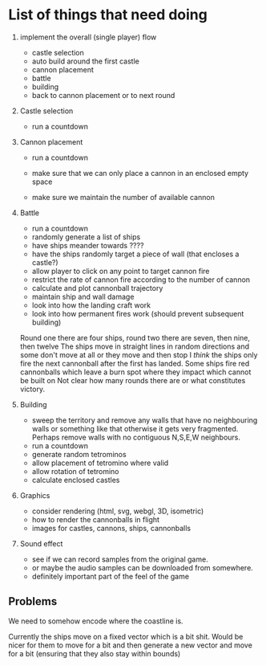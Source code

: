 # List of things that need doing

1. implement the overall (single player) flow

   - castle selection
   - auto build around the first castle
   - cannon placement
   - battle
   - building
   - back to cannon placement or to next round

2. Castle selection

   - run a countdown

3. Cannon placement

   - run a countdown

   - make sure that we can only place a cannon in an enclosed empty space
   - make sure we maintain the number of available cannon

4. Battle

   - run a countdown
   - randomly generate a list of ships
   - have ships meander towards ????
   - have the ships randomly target a piece of wall (that encloses a castle?)
   - allow player to click on any point to target cannon fire
   - restrict the rate of cannon fire according to the number of cannon
   - calculate and plot cannonball trajectory
   - maintain ship and wall damage
   - look into how the landing craft work
   - look into how permanent fires work (should prevent subsequent building)

   Round one there are four ships, round two there are seven, then nine, then twelve
   The ships move in straight lines in random directions and some don't move at all or they move and then stop
   I _think_ the ships only fire the next cannonball after the first has landed.
   Some ships fire red cannonballs which leave a burn spot where they impact which cannot be built on
   Not clear how many rounds there are or what constitutes victory.

5. Building

   - sweep the territory and remove any walls that have no neighbouring walls or something like that
     otherwise it gets very fragmented. Perhaps remove walls with no contiguous N,S,E,W neighbours.
   - run a countdown
   - generate random tetrominos
   - allow placement of tetromino where valid
   - allow rotation of tetromino
   - calculate enclosed castles

6. Graphics

   - consider rendering (html, svg, webgl, 3D, isometric)
   - how to render the cannonballs in flight
   - images for castles, cannons, ships, cannonballs

7. Sound effect
   - see if we can record samples from the original game.
   - or maybe the audio samples can be downloaded from somewhere.
   - definitely important part of the feel of the game

## Problems

We need to somehow encode where the coastline is.

Currently the ships move on a fixed vector which is a bit shit. Would be nicer for them to move for
a bit and then generate a new vector and move for a bit (ensuring that they also stay within bounds)
